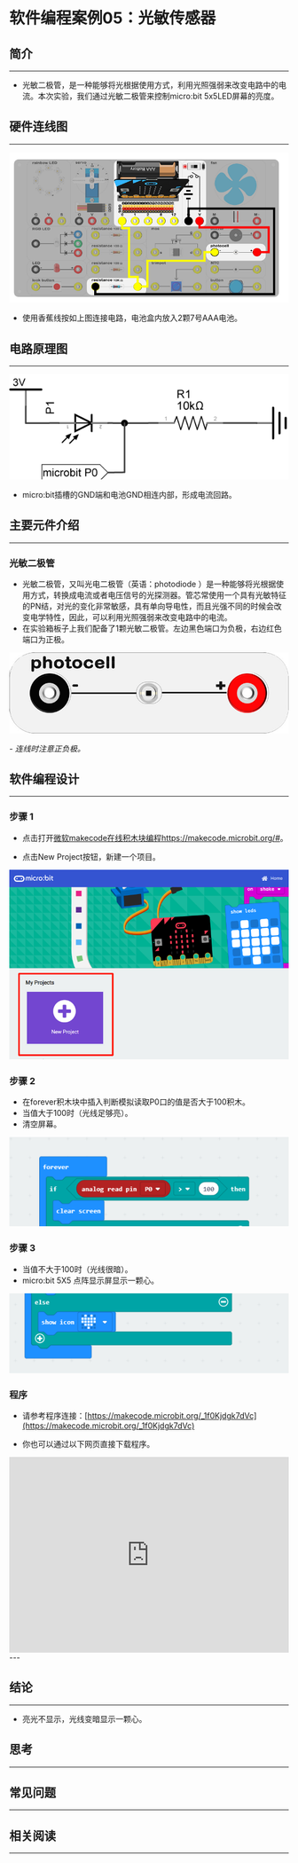 # 软件编程案例05：光敏传感器

## 简介 ##
---
- 光敏二极管，是一种能够将光根据使用方式，利用光照强弱来改变电路中的电流。本次实验，我们通过光敏二极管来控制micro:bit 5x5LED屏幕的亮度。

## 硬件连线图 ##
---
![](./images/YlThssw.png)

- 使用香蕉线按如上图连接电路，电池盒内放入2颗7号AAA电池。

## 电路原理图 ##
---
![](./images/Baf6k1C.png)

- micro:bit插槽的GND端和电池GND相连内部，形成电流回路。

## 主要元件介绍 ##
---
### 光敏二极管 ###
- 光敏二极管，又叫光电二极管（英语：photodiode ）是一种能够将光根据使用方式，转换成电流或者电压信号的光探测器。管芯常使用一个具有光敏特征的PN结，对光的变化非常敏感，具有单向导电性，而且光强不同的时候会改变电学特性，因此，可以利用光照强弱来改变电路中的电流。
- 在实验箱板子上我们配备了1颗光敏二极管。左边黑色端口为负极，右边红色端口为正极。

![](./images/E1kmQUI.jpg)

*- 连线时注意正负极。*

## 软件编程设计
---
### 步骤 1

- 点击打开[微软makecode在线积木块编程https://makecode.microbit.org/#](https://makecode.microbit.org/#)。

- 点击New Project按钮，新建一个项目。

![](./images/t34k5Zb.png)

### 步骤 2

- 在forever积木块中插入判断模拟读取P0口的值是否大于100积木。
- 当值大于100时（光线足够亮）。
- 清空屏幕。

![](./images/Ll1nPCC.png)

### 步骤 3

- 当值不大于100时（光线很暗）。
- micro:bit 5X5 点阵显示屏显示一颗心。

![](./images/5WMWzWe.png)

### 程序

- 请参考程序连接：[https://makecode.microbit.org/_1f0Kjdgk7dVc](https://makecode.microbit.org/_1f0Kjdgk7dVc)

- 你也可以通过以下网页直接下载程序。

<div style="position:relative;height:0;padding-bottom:70%;overflow:hidden;"><iframe style="position:absolute;top:0;left:0;width:100%;height:100%;" src="https://makecode.microbit.org/#pub:_1f0Kjdgk7dVc" frameborder="0" sandbox="allow-popups allow-forms allow-scripts allow-same-origin"></iframe></div>  
---


## 结论
---
- 亮光不显示，光线变暗显示一颗心。


## 思考
---


## 常见问题
---


## 相关阅读  
---

